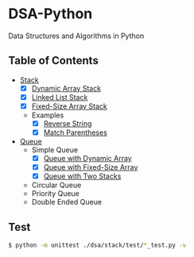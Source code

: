 # DSA-Python

Data Structures and Algorithms in Python

## Table of Contents

- [Stack](./dsa/stack/)
  - [x] [Dynamic Array Stack](./dsa/stack/dynamic_array_stack.py)
  - [x] [Linked List Stack](./dsa/stack/linked_list_stack.py)
  - [x] [Fixed-Size Array Stack](./dsa/stack/fixed_size_array_stack.py)
  - Examples
    - [x] [Reverse String](./dsa/stack/examples/reverse_string.py)
    - [x] [Match Parentheses](./dsa/stack/examples/match_parentheses.py)
- [Queue](./dsa/queue/)
  - Simple Queue
    - [x] [Queue with Dynamic Array](./dsa/queue/queue_with_dynamic_array.py.py)
    - [x] [Queue with Fixed-Size Array](./dsa/queue/queue_with_fixed_size_array.py)
    - [x] [Queue with Two Stacks](./dsa/queue/queue_with_two_stacks.py.py)
  - Circular Queue
  - Priority Queue
  - Double Ended Queue

## Test

```bash
$ python -m unittest ./dsa/stack/test/*_test.py -v
```
